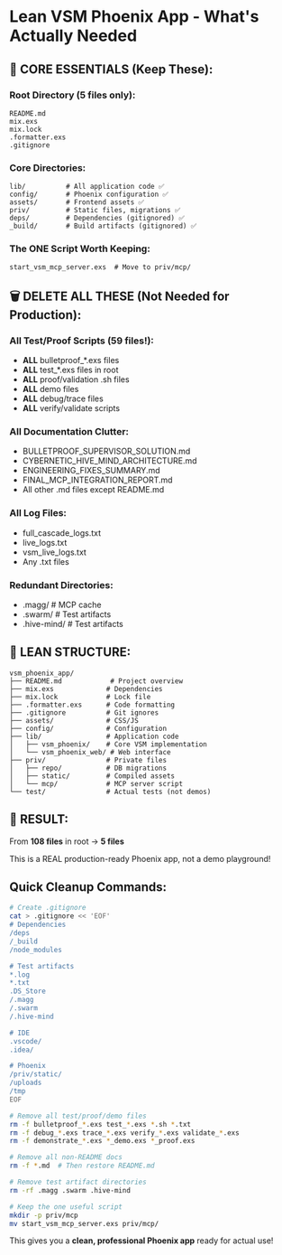 # Lean VSM Phoenix App - What's Actually Needed

## 🎯 CORE ESSENTIALS (Keep These):

### Root Directory (5 files only):
```
README.md
mix.exs  
mix.lock
.formatter.exs
.gitignore
```

### Core Directories:
```
lib/          # All application code ✅
config/       # Phoenix configuration ✅
assets/       # Frontend assets ✅
priv/         # Static files, migrations ✅
deps/         # Dependencies (gitignored) ✅
_build/       # Build artifacts (gitignored) ✅
```

### The ONE Script Worth Keeping:
```
start_vsm_mcp_server.exs  # Move to priv/mcp/
```

## 🗑️ DELETE ALL THESE (Not Needed for Production):

### All Test/Proof Scripts (59 files!):
- **ALL** bulletproof_*.exs files
- **ALL** test_*.exs files in root
- **ALL** proof/validation .sh files
- **ALL** demo files
- **ALL** debug/trace files
- **ALL** verify/validate scripts

### All Documentation Clutter:
- BULLETPROOF_SUPERVISOR_SOLUTION.md
- CYBERNETIC_HIVE_MIND_ARCHITECTURE.md  
- ENGINEERING_FIXES_SUMMARY.md
- FINAL_MCP_INTEGRATION_REPORT.md
- All other .md files except README.md

### All Log Files:
- full_cascade_logs.txt
- live_logs.txt
- vsm_live_logs.txt
- Any .txt files

### Redundant Directories:
- .magg/       # MCP cache
- .swarm/      # Test artifacts
- .hive-mind/  # Test artifacts

## 📁 LEAN STRUCTURE:

```
vsm_phoenix_app/
├── README.md            # Project overview
├── mix.exs             # Dependencies
├── mix.lock            # Lock file
├── .formatter.exs      # Code formatting
├── .gitignore          # Git ignores
├── assets/             # CSS/JS
├── config/             # Configuration
├── lib/                # Application code
│   ├── vsm_phoenix/    # Core VSM implementation
│   └── vsm_phoenix_web/ # Web interface
├── priv/               # Private files
│   ├── repo/           # DB migrations
│   ├── static/         # Compiled assets
│   └── mcp/            # MCP server script
└── test/               # Actual tests (not demos)
```

## 🚀 RESULT:

From **108 files** in root → **5 files**

This is a REAL production-ready Phoenix app, not a demo playground!

## Quick Cleanup Commands:

```bash
# Create .gitignore
cat > .gitignore << 'EOF'
# Dependencies
/deps
/_build
/node_modules

# Test artifacts  
*.log
*.txt
.DS_Store
/.magg
/.swarm
/.hive-mind

# IDE
.vscode/
.idea/

# Phoenix
/priv/static/
/uploads
/tmp
EOF

# Remove all test/proof/demo files
rm -f bulletproof_*.exs test_*.exs *.sh *.txt
rm -f debug_*.exs trace_*.exs verify_*.exs validate_*.exs
rm -f demonstrate_*.exs *_demo.exs *_proof.exs

# Remove all non-README docs
rm -f *.md  # Then restore README.md

# Remove test artifact directories
rm -rf .magg .swarm .hive-mind

# Keep the one useful script
mkdir -p priv/mcp
mv start_vsm_mcp_server.exs priv/mcp/
```

This gives you a **clean, professional Phoenix app** ready for actual use!